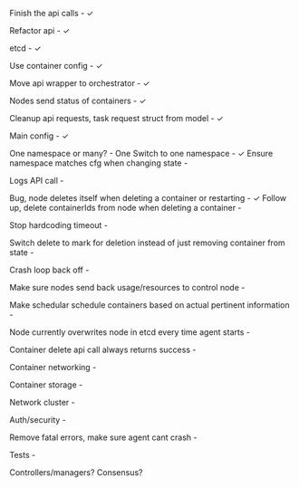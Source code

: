 Finish the api calls - ✓

Refactor api - ✓

etcd - ✓

Use container config - ✓

Move api wrapper to orchestrator - ✓

Nodes send status of containers - ✓

Cleanup api requests, task request struct from model - ✓

Main config - ✓

One namespace or many? - One
Switch to one namespace - ✓
Ensure namespace matches cfg when changing state -


Logs API call - 

Bug, node deletes itself when deleting a container or restarting -  ✓
Follow up, delete containerIds from node when deleting a container -

Stop hardcoding timeout -  

Switch delete to mark for deletion instead of just removing container from state -

Crash loop back off -

Make sure nodes send back usage/resources to control node - 

Make schedular schedule containers based on actual pertinent information -

Node currently overwrites node in etcd every time agent starts - 

Container delete api call always returns success - 

Container networking - 

Container storage -


Network cluster -

Auth/security -

Remove fatal errors, make sure agent cant crash -

Tests - 

Controllers/managers?
Consensus?
